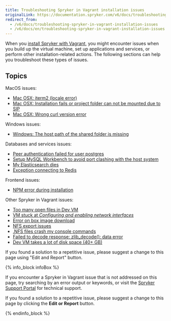 ```yaml
---
title: Troubleshooting Spryker in Vagrant installation issues
originalLink: https://documentation.spryker.com/v6/docs/troubleshooting-spryker-in-vagrant-installation-issues
redirect_from:
  - /v6/docs/troubleshooting-spryker-in-vagrant-installation-issues
  - /v6/docs/en/troubleshooting-spryker-in-vagrant-installation-issues
---
```


When you [install Spryker with Vagrant](https://documentation.spryker.com/docs/b2b-b2c-demo-shop-installation-mac-os-or-linux-with-devvm), you might encounter issues when you build up the virtual machine, set up applications and services, or perform other installation-related actions. The following sections can help you troubleshoot these types of issues.

## Topics

MacOS issues:
  * [Mac OSX: iterm2 (locale error)](https://documentation.spryker.com/docs/mac-osx-iterm2-locale-error)
  * [Mac OSX: Installation fails or project folder can not be mounted due to SIP](https://documentation.spryker.com/docs/mac-osx-installation-fails-or-project-folder-can-not-be-mounted-due-to-sip)
  * [Mac OSX: Wrong curl version error](https://documentation.spryker.com/docs/mac-osx-wrong-curl-version-error)

Windows issues:
  * [Windows: The host path of the shared folder is missing](https://documentation.spryker.com/docs/windows-the-host-path-of-the-shared-folder-is-missing)

Databases and services issues:
  * [Peer authentication failed for user postgres](https://documentation.spryker.com/docs/peer-authentication-failed-for-user-postgres)
  * [Setup MySQL Workbench to avoid port clashing with the host system](https://documentation.spryker.com/docs/setup-mysql-workbench-to-avoid-port-clashing-with-the-host-system)
  * [My Elasticsearch dies](https://documentation.spryker.com/docs/my-elasticsearch-dies)
  * [Exception connecting to Redis](https://documentation.spryker.com/docs/exception-connecting-to-redis)

Frontend issues:
  * [NPM error during installation](https://documentation.spryker.com/docs/npm-error-during-installation)

Other Spryker in Vagrant issues:
  * [Too many open files in Dev VM](https://documentation.spryker.com/docs/too-many-open-files-in-dev-vm)
  * [VM stuck at *Configuring and enabling network interfaces*](https://documentation.spryker.com/docs/vm-stuck-at-configuring-and-enabling-network-interfaces)
  * [Error on box image download](https://documentation.spryker.com/docs/error-on-box-image-download)
  * [NFS export issues](https://documentation.spryker.com/docs/nfs-export-issues)
  * [.NFS files crash my console commands](https://documentation.spryker.com/docs/nfs-files-crash-my-console-commands)
  * [Failed to decode response: zlib_decode(): data error](https://documentation.spryker.com/docs/failed-to-decode-response-zlib-decode-data-error)
  * [Dev VM takes a lot of disk space (40+ GB)](https://documentation.spryker.com/docs/dev-vm-takes-a-lot-of-disk-space-40-gb)


If you found a solution to a repetitive issue, please suggest a change to this page using "Edit and Report" button.

{% info_block infoBox %}

If you encounter a Spryker in Vagrant issue that is not addressed on this page, try searching by an error output or keywords, or visit the [Spryker Support Portal](https://spryker.force.com/support/s/) for technical support.

If you found a solution to a repetitive issue, please suggest a change to this page by clicking the **Edit or Report** button.

{% endinfo_block %}

